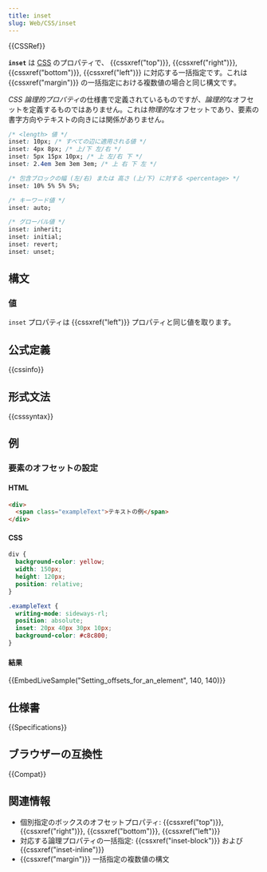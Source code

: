 ```yaml
---
title: inset
slug: Web/CSS/inset
---
```

{{CSSRef}}

**`inset`** は [CSS](/ja/docs/Web/CSS) のプロパティで、 {{cssxref("top")}}, {{cssxref("right")}}, {{cssxref("bottom")}}, {{cssxref("left")}} に対応する一括指定です。これは {{cssxref("margin")}} の一括指定における複数値の場合と同じ構文です。

*CSS 論理的プロパティ*の仕様書で定義されているものですが、*論理的*なオフセットを定義するものではありません。これは*物理的*なオフセットであり、要素の書字方向やテキストの向きには関係がありません。

```css
/* <length> 値 */
inset: 10px; /* すべての辺に適用される値 */
inset: 4px 8px; /* 上/下 左/右 */
inset: 5px 15px 10px; /* 上 左/右 下 */
inset: 2.4em 3em 3em 3em; /* 上 右 下 左 */

/* 包含ブロックの幅 (左/右) または 高さ (上/下) に対する <percentage> */
inset: 10% 5% 5% 5%;

/* キーワード値 */
inset: auto;

/* グローバル値 */
inset: inherit;
inset: initial;
inset: revert;
inset: unset;
```

## 構文

### 値

`inset` プロパティは {{cssxref("left")}} プロパティと同じ値を取ります。

## 公式定義

{{cssinfo}}

## 形式文法

{{csssyntax}}

## 例

<h3 id="Setting_offsets_for_an_element">要素のオフセットの設定</h3>

#### HTML

```html
<div>
  <span class="exampleText">テキストの例</span>
</div>
```

#### CSS

```css
div {
  background-color: yellow;
  width: 150px;
  height: 120px;
  position: relative;
}

.exampleText {
  writing-mode: sideways-rl;
  position: absolute;
  inset: 20px 40px 30px 10px;
  background-color: #c8c800;
}
```

#### 結果

{{EmbedLiveSample("Setting_offsets_for_an_element", 140, 140)}}

## 仕様書

{{Specifications}}

## ブラウザーの互換性

{{Compat}}

## 関連情報

- 個別指定のボックスのオフセットプロパティ: {{cssxref("top")}}, {{cssxref("right")}}, {{cssxref("bottom")}}, {{cssxref("left")}}
- 対応する論理プロパティの一括指定: {{cssxref("inset-block")}} および {{cssxref("inset-inline")}}
- {{cssxref("margin")}} 一括指定の複数値の構文

